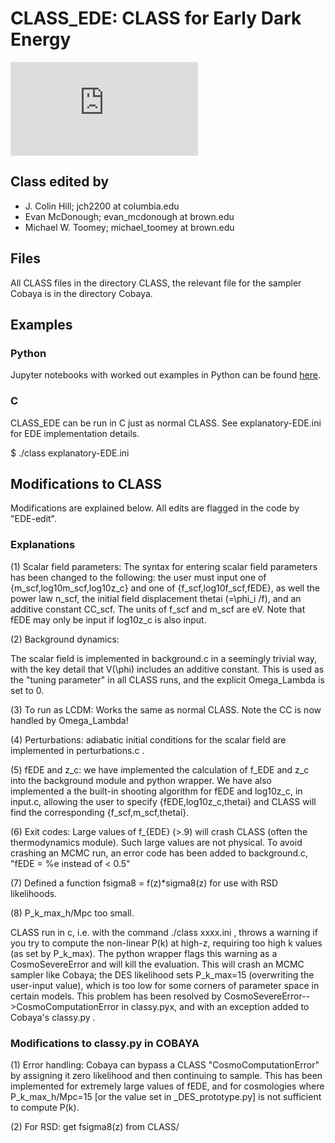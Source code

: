 # CLASS_EDE: CLASS for Early Dark Energy

![](https://github.com/mwt5345/class_ede/blob/master/class/figures-for-paper/scf/fEDE-example.pdf) <!-- .element height="10%" width="10%" -->

## Class edited by
- J. Colin Hill; jch2200 at columbia.edu
- Evan McDonough; evan_mcdonough at brown.edu
- Michael W. Toomey; michael_toomey at brown.edu

## Files 

All CLASS files in the directory CLASS, the relevant file for the sampler Cobaya is in the  directory Cobaya.

## Examples 

### Python
Jupyter notebooks with worked out examples in Python can be found [here](https://github.com/mwt5345/class_ede/tree/master/notebooks-ede).

### C

CLASS_EDE can be run in C just as normal CLASS. See explanatory-EDE.ini for EDE implementation details.

$ ./class explanatory-EDE.ini

## Modifications to CLASS 

Modifications are explained below. All edits are flagged in the code by "EDE-edit".


### Explanations 

(1) Scalar field parameters: The syntax for entering scalar field parameters has been changed to the following: the user must input one of {m_scf,log10m_scf,log10z_c} and one of {f_scf,log10f_scf,fEDE}, as well the power law n_scf, the initial field displacement thetai (=\phi_i /f), and an additive constant CC_scf. The units of f_scf and m_scf are eV. Note that fEDE may only be input if log10z_c is also input. 

(2) Background dynamics:

The scalar field is implemented in background.c in a seemingly trivial way, with the key detail that V(\phi) includes an additive constant. This is used as the "tuning parameter" in all CLASS runs, and the explicit Omega_Lambda is set to 0.

(3) To run as LCDM: Works the same as normal CLASS. Note the CC is now handled by Omega_Lambda!

(4) Perturbations: adiabatic initial conditions for the scalar field are implemented in perturbations.c . 

(5) fEDE and z_c: we have implemented the calculation of f_EDE and z_c into the background module and python wrapper. We have also implemented a the built-in shooting algorithm for fEDE and log10z_c, in input.c, allowing the user to specify {fEDE,log10z_c,thetai} and CLASS will find the corresponding {f_scf,m_scf,thetai}.

(6) Exit codes: Large values of f_{EDE} (>.9) will crash CLASS (often the thermodynamics module). Such large values are not physical. To avoid crashing an MCMC run, an error code has been added to background.c, "fEDE = %e instead of < 0.5"

(7) Defined a function fsigma8 = f(z)*sigma8(z) for use with RSD likelihoods.

(8) P_k_max_h/Mpc too small. 

CLASS run in c, i.e. with the command ./class xxxx.ini , throws a warning if you try to compute the non-linear P(k) at high-z, requiring too high k values (as set by P_k_max). The python wrapper flags this warning as a CosmoSevereError and will kill the evaluation. This will crash an MCMC sampler like Cobaya; the DES likelihood sets P_k_max=15 (overwriting the user-input value), which is too low for some corners of parameter space in certain models. This problem has been resolved by CosmoSevereError-->CosmoComputationError in classy.pyx, and with an exception added to Cobaya's classy.py . 


### Modifications to classy.py in COBAYA 


(1) Error handling: Cobaya can bypass a CLASS "CosmoComputationError" by assigning it zero likelihood and then continuing to sample. This has been implemented for extremely large values of fEDE, and for cosmologies where P_k_max_h/Mpc=15 [or the value set in _DES_prototype.py] is not sufficient to compute P(k).

(2) For RSD: get fsigma8(z) from CLASS/
